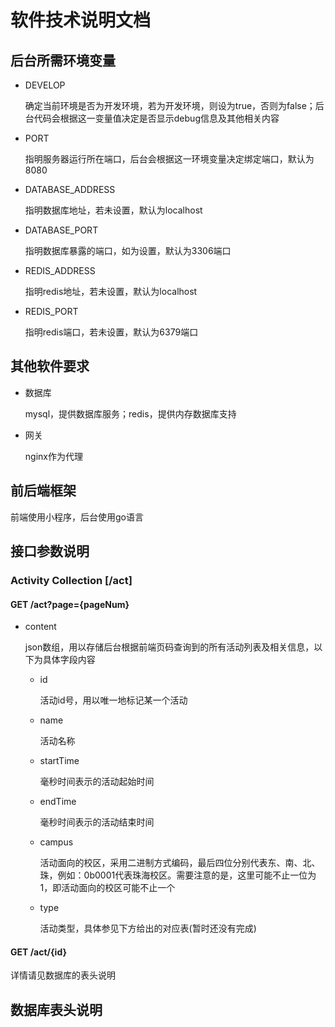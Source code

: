 # 软件技术说明文档

## 后台所需环境变量

- DEVELOP

  确定当前环境是否为开发环境，若为开发环境，则设为true，否则为false；后台代码会根据这一变量值决定是否显示debug信息及其他相关内容

- PORT

  指明服务器运行所在端口，后台会根据这一环境变量决定绑定端口，默认为8080

- DATABASE_ADDRESS

  指明数据库地址，若未设置，默认为localhost

- DATABASE_PORT

  指明数据库暴露的端口，如为设置，默认为3306端口

- REDIS_ADDRESS

  指明redis地址，若未设置，默认为localhost

- REDIS_PORT

  指明redis端口，若未设置，默认为6379端口

## 其他软件要求

- 数据库

  mysql，提供数据库服务；redis，提供内存数据库支持

- 网关

  nginx作为代理

## 前后端框架

  前端使用小程序，后台使用go语言

## 接口参数说明

### Activity Collection [/act]

#### GET /act?page={pageNum}

- content

  json数组，用以存储后台根据前端页码查询到的所有活动列表及相关信息，以下为具体字段内容

  - id

    活动id号，用以唯一地标记某一个活动

  - name

    活动名称

  - startTime

    毫秒时间表示的活动起始时间

  - endTime

    毫秒时间表示的活动结束时间

  - campus

    活动面向的校区，采用二进制方式编码，最后四位分别代表东、南、北、珠，例如：0b0001代表珠海校区。需要注意的是，这里可能不止一位为1，即活动面向的校区可能不止一个

  - type

    活动类型，具体参见下方给出的对应表(暂时还没有完成)

#### GET /act/{id}

  详情请见数据库的表头说明

## 数据库表头说明
